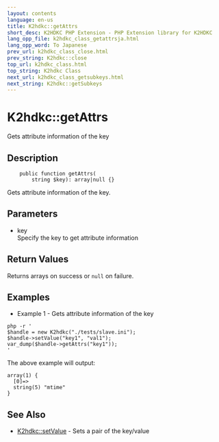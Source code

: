 ```yaml
---
layout: contents
language: en-us
title: K2hdkc::getAttrs
short_desc: K2HDKC PHP Extension - PHP Extension library for K2HDKC
lang_opp_file: k2hdkc_class_getattrsja.html
lang_opp_word: To Japanese
prev_url: k2hdkc_class_close.html
prev_string: K2hdkc::close
top_url: k2hdkc_class.html
top_string: K2hdkc Class
next_url: k2hdkc_class_getsubkeys.html
next_string: K2hdkc::getSubkeys
---
```


# K2hdkc::getAttrs
Gets attribute information of the key

## Description

```
    public function getAttrs(
        string $key): array|null {}
```

Gets attribute information of the key.

## Parameters
- key  
Specify the key to get attribute information

## Return Values
Returns arrays on success or `null` on failure. 

## Examples
- Example 1 - Gets attribute information of the key

```
php -r '
$handle = new K2hdkc("./tests/slave.ini");
$handle->setValue("key1", "val1");
var_dump($handle->getAttrs("key1"));
'
```

The above example will output:

```
array(1) {
  [0]=>
  string(5) "mtime"
}
```

## See Also
- [K2hdkc::setValue](k2hdkc_class_setvalue.html) - Sets a pair of the key/value
